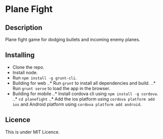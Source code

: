 Plane Fight
===========


Description
-----------
Plane fight game for dodging bullets and incoming enemy planes.


Installing
----------
* Clone the repo.
* Install node.
* Run `npm install -g grunt-cli`.
* Building for web
..* Run `grunt` to install all dependencies and build.
..* Run `grunt serve` to load the app in the browser.
* Building for mobile 
..* Install cordova cli using `npm install -g cordova`.
..* `cd planefight`
..* Add the ios platform using `cordova platform add ios` and Android platform using `cordova platform add android`.

Licence
-------
This is under MIT Licence.
